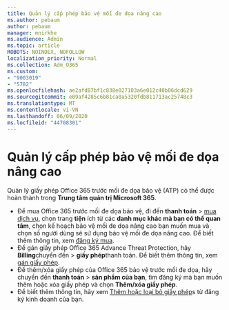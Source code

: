 ```yaml
---
title: Quản lý cấp phép bảo vệ mối đe dọa nâng cao
ms.author: pebaum
author: pebaum
manager: mnirkhe
ms.audience: Admin
ms.topic: article
ROBOTS: NOINDEX, NOFOLLOW
localization_priority: Normal
ms.collection: Adm_O365
ms.custom:
- "9003019"
- "5782"
ms.openlocfilehash: ae2afd87bf1c838e027103a6e012c40b06dcd629
ms.sourcegitcommit: e09af4285c6b81ca0a5320fdb811713ac25748c3
ms.translationtype: MT
ms.contentlocale: vi-VN
ms.lasthandoff: 06/09/2020
ms.locfileid: "44708301"
---
```

# <a name="advanced-threat-protection-license-management"></a>Quản lý cấp phép bảo vệ mối đe dọa nâng cao

Quản lý giấy phép Office 365 trước mối đe dọa bảo vệ (ATP) có thể được hoàn thành trong **Trung tâm quản trị Microsoft 365**.

- Để mua Office 365 trước mối đe dọa bảo vệ, đi đến **thanh toán**  >  [mua dịch vụ](https://go.microsoft.com/fwlink/p/?linkid=868433), chọn trang **tiện** ích từ các **danh mục khác mà bạn có thể quan tâm**, chọn kế hoạch bảo vệ mối đe dọa nâng cao bạn muốn mua và chọn số người dùng sẽ sử dụng bảo vệ mối đe dọa nâng cao. Để biết thêm thông tin, xem [đăng ký mua](https://docs.microsoft.com/microsoft-365/commerce/subscriptions/upgrade-to-different-plan).
- Để gán giấy phép Office 365 Advance Threat Protection, hãy **Billing**chuyển đến  >  **giấy phép**thanh toán. Để biết thêm thông tin, xem [gán giấy phép](https://docs.microsoft.com/microsoft-365/admin/manage/assign-licenses-to-users).  
- Để thêm/xóa giấy phép của Office 365 bảo vệ trước mối đe dọa, hãy chuyển đến **thanh toán**  >  **sản phẩm của bạn**, tìm đăng ký mà bạn muốn thêm hoặc xóa giấy phép và chọn **Thêm/xóa giấy phép**.  
- Để biết thêm thông tin, hãy xem [Thêm hoặc loại bỏ giấy phép](https://docs.microsoft.com/microsoft-365/commerce/licenses/buy-licenses?view=o365-worldwide#add-or-remove-licenses-for-your-business-subscription)s từ đăng ký kinh doanh của bạn.
